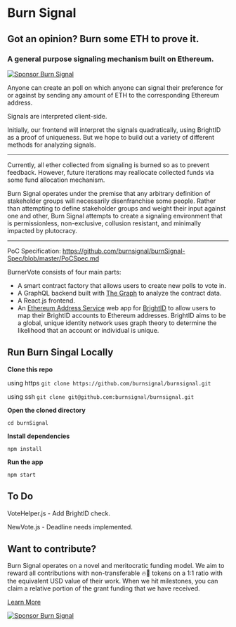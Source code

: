 # Burn Signal
## Got an opinion? Burn some ETH to prove it.
### A general purpose signaling mechanism built on Ethereum.
[![Sponsor Burn Signal](https://res.cloudinary.com/dvargvav9/image/upload/v1581842794/button2_w5exua.svg)](https://flowerpot.network/burnsignal?trigger=true)

Anyone can create an poll on which anyone can signal their preference for or against by sending any amount of ETH to the corresponding Ethereum address.

Signals are interpreted client-side.

Initially, our frontend will interpret the signals quadratically, using BrightID as a proof of uniqueness. But we hope to build out a variety of different methods for analyzing signals.

---

Currently, all ether collected from signaling is burned so as to prevent feedback. However, future iterations may reallocate collected funds via some fund allocation mechanism.

Burn Signal operates under the premise that any arbitrary definition of stakeholder groups will necessarily disenfranchise some people. Rather than attempting to define stakeholder groups and weight their input against one and other, Burn Signal attempts to create a signaling environment that is permissionless, non-exclusive, collusion resistant, and minimally impacted by plutocracy.

---

PoC Specification: https://github.com/burnsignal/burnSignal-Spec/blob/master/PoCSpec.md

BurnerVote consists of four main parts:

* A smart contract factory that allows users to create new polls to vote in.
* A GraphQL backend built with [The Graph](https://thegraph.com/) to analyze the contract data.
* A React.js frontend.
* An [Ethereum Address Service](https://ethereum.brightid.org/index) web app for [BrightID](https://www.brightid.org/) to allow users to map their BrightID accounts to Ethereum addresses. BrightID aims to be a global, unique identity network uses graph theory to determine the likelihood that an account or individual is unique.

## Run Burn Singal Locally

**Clone this repo**

using https `git clone https://github.com/burnsignal/burnsignal.git`

using ssh `git clone git@github.com:burnsignal/burnsignal.git`

**Open the cloned directory**

`cd burnSignal`

**Install dependencies**

`npm install`

**Run the app**

`npm start`

## To Do

VoteHelper.js - Add BrightID check.

NewVote.js - Deadline needs implemented.

## Want to contribute?
Burn Signal operates on a novel and meritocratic funding model. We aim to reward all contributions with non-transferable 🔥🧧 tokens on a 1:1 ratio with the equivalent USD value of their work. When we hit milestones, you can claim a relative portion of the grant funding that we have received.

[Learn More](https://github.com/burnsignal/contribute)

[![Sponsor Burn Signal](https://res.cloudinary.com/dvargvav9/image/upload/v1581842794/button2_w5exua.svg)](https://flowerpot.network/burnsignal?trigger=true)
